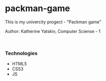 # packman-game
<p> This is my univercity progect - "Packman game" </p>
<p> Author: Katherine Yatskiv, Computer Sciense - 1 </p>
</br>
<p> <h3> Technologies </h3>
<ul>
<li> HTML5 </li>
<li> CSS3 </li>
<li> JS </li>
</ul>
</p>

